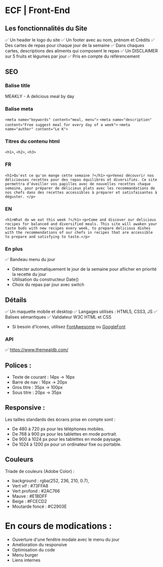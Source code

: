 # ECF | Front-End

## Les fonctionnalités du Site
✅ Un header le logo du site 
✅ Un footer avec au nom, prénom et Crédits 
✅ Des cartes de repas pour chaque jour de la semaine 
✅ Dans chaques cartes, descriptions des aliments qui composent le repas 
✅ Un DISCLAIMER sur 5 fruits et légumes par jour
✅ Pris en compte du référencement
## SEO
### Balise title
  MEAKLY - A delicious meal by day
  
### Balise meta
  `<meta name="keywords" content="meal, menu">`
  `<meta name="description" content="Free suggest meal for every day of a week">`
  `<meta name="author" content="Le K">`

### Titres du contenu html
  `<h1>`, `<h2>`, `<h3>`

### FR
  `<h1>Qu'est ce qu'on mange cette semaine ?</h1>`
  `<p>Venez découvrir nos délicieuses recettes pour des repas équilibrés et diversifiés. Ce site permettra d’éveiller vos papilles avec de nouvelles recettes chaque semaine, pour préparer de délicieux plats avec les recommandations de nos chefs dans des recettes accessibles à préparer et satisfaisantes à déguster. </p>`

 ### EN
 `<h1>What do we eat this week ?</h1>`
 `<p>Come and discover our delicious recipes for balanced and diversified meals. This site will awaken your taste buds with new recipes every week, to prepare delicious dishes with the recommendations of our chefs in recipes that are accessible to prepare and satisfying to taste.</p>`
 
### En plus
✅ Bandeau menu du jour
- Détecter automatiquement le jour de la semaine pour afiicher en priorité la recette du jour
- Utilisation du constructeur Date()
- Choix du repas par jour avec switch

## Détails
✅ Un maquette mobile et desktop
✅ Langages utilisés : HTML5, CSS3, JS
✅ Balises sémantiques
✅ Validateur W3C HTML et CSS
- Si besoin d'îcones, utilisez [FontAwesome](https://fontawesome.com/icons) ou [GoogleFont](https://fonts.google.com/icons)
### API
✅ https://www.themealdb.com/

## Polices :
- Texte de courant : 14px -> 16px
- Barre de nav : 16px -> 20px
- Gros titre : 35px -> 100px
- Sous titre : 20px -> 35px

## Responsive : 
Les tailles standards des écrans prise en compte sont :
- De 480 à 720 px pour les téléphones mobiles.
- De 768 à 900 px pour les tablettes en mode portrait.
- De 900 à 1024 px pour les tablettes en mode paysage.
- De 1024 à 1200 px pour un ordinateur fixe ou portable.

## Couleurs
Triade de couleurs (Adobe Color) :  
- background : rgba(252, 236, 210, 0.7),
- Vert vif : #73FFA8
- Vert profond : #2AC766
- Mauve : #E1BDFF
- Beige : #FCECD2
- Moutarde foncé : #C2903E

# En cours de modications : 
- Ouverture d'une fenêtre modale avec le menu du jour
- Amélioration du responsive
- Optimisation du code
- Menu burger
- Liens internes


